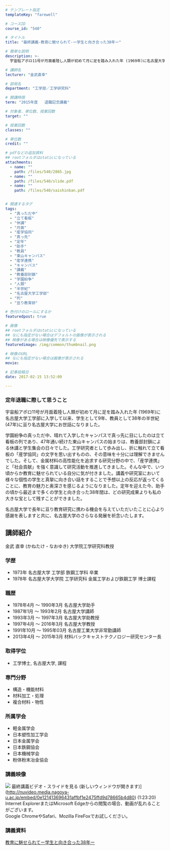 ```yaml
---
# テンプレート指定
templateKey: "farewell"

# コースID
course_id: "540"

# タイトル
title: "最終講義-教育に魅せられて-ー学生と向き合った38年ー"

# 簡単な説明
description: >-
  宇宙船アポロ11号が月面着陸し人類が初めて月に足を踏み入れた年 (1969年)に名古屋大学工学部に入学して以来、学生として9年、教員として38年の半世紀 (47年)に亘り名古屋大学にお世話になりま...

# 講師名
lecturer: "金武直幸"

# 部局名
department: "工学部／工学研究科"

# 開講時限
term: "2015年度	退職記念講義"

# 対象者、単位数、授業回数
target: ""

# 授業回数
classes: ""

# 単位数
credit: ""

# pdfなどの追加資料
## rootフォルダはstaticになっている
attachments: 
  - name: "" 
    path: /files/540/2865.jpg
  - name: "" 
    path: /files/540/slide.pdf
  - name: "" 
    path: /files/540/saishinban.pdf


# 関連するタグ
tags:
  - "真っただ中"
  - "立て看板"
  - "休講"
  - "月面"
  - "産学協同"
  - "真っ先"
  - "定年"
  - "助手"
  - "教員"
  - "東山キャンパス"
  - "産学連携"
  - "キャンパス"
  - "講義"
  - "教養部封鎖"
  - "学園紛争"
  - "人類"
  - "半世紀"
  - "名古屋大学工学部"
  - "列"
  - "亘り教育研"

# 色付けのロールにするか
featuredpost: true

# 画像
## rootフォルダはstaticになっている
## なにも指定がない場合はデフォルトの画像が表示される
## 映像がある場合は映像優先で表示する
featuredimage: /img/common/thumbnail.png

# 映像のURL
## なにも指定がない場合は画像が表示される
movie: 

# 記事投稿日
date: 2017-02-15 13:52:09

---
```

### 定年退職に際して思うこと 

宇宙船アポロ11号が月面着陸し人類が初めて月に足を踏み入れた年 (1969年)に名古屋大学工学部に入学して以来、学生として9年、教員として38年の半世紀 (47年)に亘り名古屋大学にお世話になりました。 

学園紛争の真っただ中、晴れて入学したキャンパスで真っ先に目にしたのは立て看板の列であり、47年通い続けた東山キャンパスの始まりは、教養部封鎖による休講と学生集会の日々でした。工学研究者として歩み出し、折に触れて立て看板の「産学協同」の文字を思い出すものの、その意味を十分には理解できませんでした。そして、金属材料の高性能化を追求する研究分野の中で、「産学連携」と「社会貢献」を強く意識して研究活動を推進してきました。そんな中で、いつ頃からか教育に魅せられている自分に気が付きました。講義や研究室において様々な個性の学生と真摯に向き合い話をすることで予想以上の反応が返ってくることに、教育の魅力と奥深さを感じるようになりました。定年を迎えた今、助手の頃から最近まで多くの学生と向き合った38年間は、どの研究成果よりも私の大きな宝として残すことができました。 

名古屋大学で長年に亘り教育研究に携わる機会を与えていただいたことに心より感謝を表しますと共に、名古屋大学のさらなる発展を祈念いたします。
## 講師紹介

金武 直幸 (かねたけ・なおゆき) 大学院工学研究科教授 

### 学歴

  * 1973年 名古屋大学 工学部 鉄鋼工学科 卒業
  * 1978年 名古屋大学大学院 工学研究科 金属工学および鉄鋼工学 博士課程

### 職歴

  * 1978年4月 ～ 1990年3月 名古屋大学助手
  * 1987年1月 ～ 1993年2月 名古屋大学講師
  * 1993年3月 ～ 1997年3月 名古屋大学助教授
  * 1997年4月 ～ 2016年3月 名古屋大学教授
  * 1991年10月 ～ 1995年03月 名古屋工業大学非常勤講師
  * 2013年4月 ～ 2015年3月 材料バックキャストテクノロジー研究センター長

### 取得学位

  * 工学博士, 名古屋大学, 課程

### 専門分野

  * 構造・機能材料
  * 材料加工・処理
  * 複合材料・物性

### 所属学会

  * 軽金属学会
  * 日本塑性加工学会
  * 日本金属学会
  * 日本鉄鋼協会
  * 日本機械学会
  * 粉体粉末冶金協会
### 講義映像


![](/files/540/2865.jpg) 最終講義ビデオ・スライドを見る (新しいウィンドウが開きます)](http://nuvideo.media.nagoya-u.ac.jp/embed/0e121413696431affbf1e2475ffd9d78665b4d80) (1:23:20)  
Internet ExplorerまたはMicrosoft Edgeからの閲覧の場合、動画が乱れることがございます。  
Google ChromeやSafari、Mozilla FireFoxでお試しください。 

### 講義資料


[教育に魅せられてー学生と向き合った38年ー](/files/540/saishinban.pdf) 

